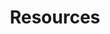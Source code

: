 ---
title: Resources
type: landing

sections:
  - block: collection
    id: posts
    content:
      title: Manual
      subtitle: 'for EO group'
      text: 'Collection of links and how-tos for the group. <hr>'
      # Choose how many pages you would like to display (0 = all pages)
      count: 0
      # Filter on criteria
      filters:
        # The folders to display content from
        folders:
          - documents
        author: ""
        category: ""
        tag: ""
        publication_type: ""
        featured_only: false
        exclude_featured: false
        exclude_future: false
        exclude_past: false
      # Choose how many pages you would like to offset by
      # Useful if you wish to show the first item in the Featured widget
      offset: 0
      # Field to sort by, such as Date or Title
      sort_by: weight
      sort_ascending: true
    design:
      # Choose a listing view
      view: list
      columns: '2'
  - block: collection
    id: posts
    content:
      title: Technology
      subtitle: 'in the EO group'
      text: 'Equipment and hardware used for research and teaching in the EU group. <hr>'
      # Choose how many pages you would like to display (0 = all pages)
      count: 0
      # Filter on criteria
      filters:
        # The folders to display content from
        folders:
          - technology
        author: ""
        category: ""
        tag: ""
        publication_type: ""
        featured_only: false
        exclude_featured: false
        exclude_future: false
        exclude_past: false
      # Choose how many pages you would like to offset by
      # Useful if you wish to show the first item in the Featured widget
      offset: 0
      # Field to sort by, such as Date or Title
      sort_by: weight
      sort_ascending: true
    design:
      # Choose a listing view
      view: list
      columns: '2'
  - block: markdown
    content:
      title: Fieldwork gallery
      subtitle: ''
      text: |-
        {{< gallery album="terific1" >}}
        <br>
        [SEE ALL GALLERIES >](../galleries/)
    design:
      columns: '2'
---